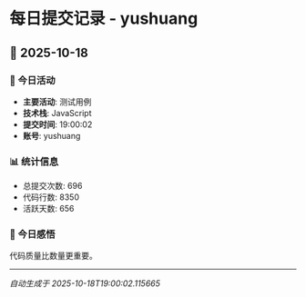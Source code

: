 # 每日提交记录 - yushuang

## 📅 2025-10-18

### 🎯 今日活动
- **主要活动**: 测试用例
- **技术栈**: JavaScript
- **提交时间**: 19:00:02
- **账号**: yushuang

### 📊 统计信息
- 总提交次数: 696
- 代码行数: 8350
- 活跃天数: 656

### 💭 今日感悟
代码质量比数量更重要。

---
*自动生成于 2025-10-18T19:00:02.115665*
